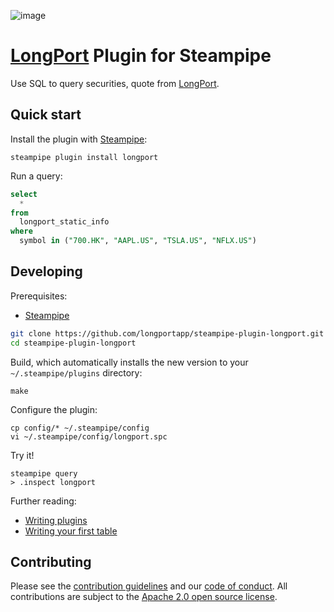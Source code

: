 ![image](https://hub.steampipe.io/images/plugins/turbot/longport-social-graphic.png)

# [LongPort](https://open.longportapp.com) Plugin for Steampipe

Use SQL to query securities, quote from [LongPort](https://open.longportapp.com).

## Quick start

Install the plugin with [Steampipe](https://steampipe.io):

```shell
steampipe plugin install longport
```

Run a query:

```sql
select
  *
from
  longport_static_info
where
  symbol in ("700.HK", "AAPL.US", "TSLA.US", "NFLX.US")
```

## Developing

Prerequisites:

- [Steampipe](https://steampipe.io/downloads)

```sh
git clone https://github.com/longportapp/steampipe-plugin-longport.git
cd steampipe-plugin-longport
```

Build, which automatically installs the new version to your `~/.steampipe/plugins` directory:

```
make
```

Configure the plugin:

```
cp config/* ~/.steampipe/config
vi ~/.steampipe/config/longport.spc
```

Try it!

```
steampipe query
> .inspect longport
```

Further reading:

- [Writing plugins](https://steampipe.io/docs/develop/writing-plugins)
- [Writing your first table](https://steampipe.io/docs/develop/writing-your-first-table)

## Contributing

Please see the [contribution guidelines](https://github.com/turbot/steampipe/blob/main/CONTRIBUTING.md) and our [code of conduct](https://github.com/turbot/steampipe/blob/main/CODE_OF_CONDUCT.md). All contributions are subject to the [Apache 2.0 open source license](https://github.com/turbot/steampipe-plugin-longport/blob/main/LICENSE).
